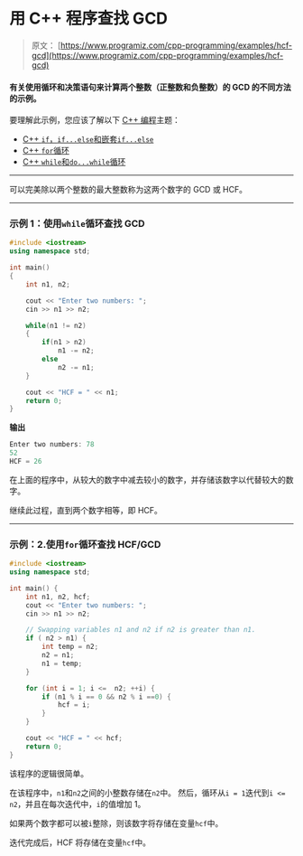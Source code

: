 # 用 C++ 程序查找 GCD

> 原文： [https://www.programiz.com/cpp-programming/examples/hcf-gcd](https://www.programiz.com/cpp-programming/examples/hcf-gcd)

#### 有关使用循环和决策语句来计算两个整数（正整数和负整数）的 GCD 的不同方法的示例。

要理解此示例，您应该了解以下 [C++ 编程](/cpp-programming "C++ tutorial")主题：

*   [C++ `if`，`if...else`和嵌套`if...else`](/cpp-programming/if-else)
*   [C++ `for`循环](/cpp-programming/for-loop) 
*   [C++ `while`和`do...while`循环](/cpp-programming/do-while-loop)

* * *

可以完美除以两个整数的最大整数称为这两个数字的 GCD 或 HCF。

* * *

### 示例 1：使用`while`循环查找 GCD

```cpp
#include <iostream>
using namespace std;

int main()
{
    int n1, n2;

    cout << "Enter two numbers: ";
    cin >> n1 >> n2;

    while(n1 != n2)
    {
        if(n1 > n2)
            n1 -= n2;
        else
            n2 -= n1;
    }

    cout << "HCF = " << n1;
    return 0;
}
```

**输出**

```cpp
Enter two numbers: 78
52
HCF = 26
```

在上面的程序中，从较大的数字中减去较小的数字，并存储该数字以代替较大的数字。

继续此过程，直到两个数字相等，即 HCF。

* * *

### 示例：2.使用`for`循环查找 HCF/GCD

```cpp
#include <iostream>
using namespace std;

int main() {
    int n1, n2, hcf;
    cout << "Enter two numbers: ";
    cin >> n1 >> n2;

    // Swapping variables n1 and n2 if n2 is greater than n1.
    if ( n2 > n1) {   
        int temp = n2;
        n2 = n1;
        n1 = temp;
    }

    for (int i = 1; i <=  n2; ++i) {
        if (n1 % i == 0 && n2 % i ==0) {
            hcf = i;
        }
    }

    cout << "HCF = " << hcf;
    return 0;
}
```

该程序的逻辑很简单。

在该程序中，`n1`和`n2`之间的小整数存储在`n2`中。 然后，循环从`i = 1`迭代到`i <= n2`，并且在每次迭代中，`i`的值增加 1。

如果两个数字都可以被`i`整除，则该数字将存储在变量`hcf`中。

迭代完成后，HCF 将存储在变量`hcf`中。